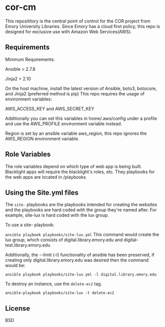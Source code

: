 cor-cm
=========
This reposititory is the central point of control for the COR project from Emory University Libraries. Since Emory has a cloud first policy, this repo is designed for exclusive use with Amazon Web Services(AWS).


Requirements
------------
Minimum Requirements:

Ansible > 2.7.8

Jinja2 > 2.10

On the host machine, install the latest version of Ansible, boto3, botocore, and Jinja2 (preferred method is pip)
This repo requires the usage of environment variables:

AWS_ACCESS_KEY and AWS_SECRET_KEY

Additionally you can set this variables in home/.aws/config under a profile and use the AWS_PROFILE environment variable instead.

Region is set by an ansible variable aws_region, this repo ignores the AWS_REGION environment variable.

Role Variables
--------------
The role variables depend on which type of web app is being built. Blacklight apps will require the blacklight's roles, etc. They playbooks for the web apps are located in /playbooks


Using the Site.yml files
------------------------
The `site-` playbooks are the playbooks intended for creating the websites and the playbooks are hard coded with the group they're named after.
For example, site-lux is hard coded with the lux group.

To use a site- playbook:

`ansible playbook playbooks/site-lux.yml` This command would create the lux group, which consists of digital.library.emory.edu and digital-test.library.emory.edu

Additionally, the --limit (-l) functionality of ansible has been preserved, if creating only digital.library.emory.edu was desired then the command would be:

`ansible playbook playbooks/site-lux.yml -l digital.library.emory.edu`

To destroy an instance, use the `delete-ec2` tag.

`ansible-playbook playbooks/site-lux -t delete-ec2`

License
-------
BSD
